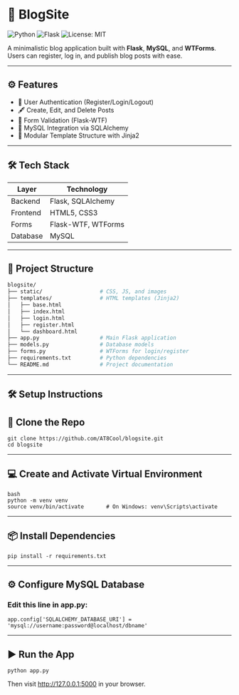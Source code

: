 # 📝 BlogSite

![Python](https://img.shields.io/badge/Python-3.10-blue?logo=python)
![Flask](https://img.shields.io/badge/Flask-2.x-lightgrey?logo=flask)
![License: MIT](https://img.shields.io/badge/License-MIT-green.svg)

A minimalistic blog application built with **Flask**, **MySQL**, and **WTForms**. Users can register, log in, and publish blog posts with ease.

---

## ⚙️ Features

- 🔐 User Authentication (Register/Login/Logout)
- 🖋️ Create, Edit, and Delete Posts
- 🧼 Form Validation (Flask-WTF)
- 📁 MySQL Integration via SQLAlchemy
- 🧩 Modular Template Structure with Jinja2

---

## 🛠️ Tech Stack

| Layer     | Technology              |
|-----------|--------------------------|
| Backend   | Flask, SQLAlchemy        |
| Frontend  | HTML5, CSS3              |
| Forms     | Flask-WTF, WTForms       |
| Database  | MySQL                    |

---

## 📁 Project Structure

```bash
blogsite/
├── static/                  # CSS, JS, and images
├── templates/               # HTML templates (Jinja2)
│   ├── base.html
│   ├── index.html
│   ├── login.html
│   ├── register.html
│   └── dashboard.html
├── app.py                   # Main Flask application
├── models.py                # Database models
├── forms.py                 # WTForms for login/register
├── requirements.txt         # Python dependencies
└── README.md                # Project documentation
```
---

## 🛠️ Setup Instructions

## 🔗 Clone the Repo

```
git clone https://github.com/AT8Cool/blogsite.git
cd blogsite
```
---
## 💻 Create and Activate Virtual Environment
```
bash
python -m venv venv
source venv/bin/activate       # On Windows: venv\Scripts\activate
```
---
## 📦 Install Dependencies
```
pip install -r requirements.txt
```
---
## ⚙️ Configure MySQL Database
  ### Edit this line in app.py:
```
app.config['SQLALCHEMY_DATABASE_URI'] = 'mysql://username:password@localhost/dbname'
```
---
## ▶️ Run the App
```
python app.py
```
Then visit http://127.0.0.1:5000 in your browser.
